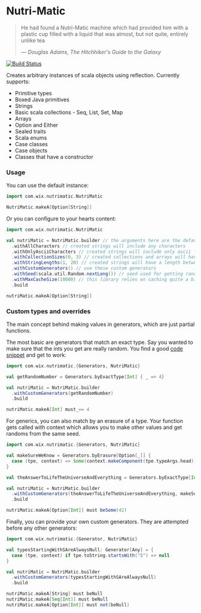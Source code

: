 # Nutri-Matic

> He had found a Nutri-Matic machine which had provided him with a plastic cup filled with a liquid that was almost, but not quite, entirely unlike tea
>
> &mdash; <cite> Douglas Adams, The Hitchhiker's Guide to the Galaxy

[![Build Status](https://travis-ci.org/wix-incubator/nutri-matic.svg?branch=master)](https://travis-ci.org/wix-incubator/nutri-matic)

Creates arbitrary instances of scala objects using reflection. Currently supports:
* Primitive types
* Boxed Java primitives
* Strings
* Basic scala collections - Seq, List, Set, Map
* Arrays
* Option and Either
* Sealed traits
* Scala enums
* Case classes
* Case objects
* Classes that have a constructor

### Usage

You can use the default instance:
```scala
import com.wix.nutrimatic.NutriMatic

NutriMatic.makeA[Option[String]]
```

Or you can configure to your hearts content: 
```scala
import com.wix.nutrimatic.NutriMatic

val nutriMatic = NutriMatic.builder // the arguments here are the default values
  .withAllCharacters // created strings will include any characters
  .withOnlyAsciiCharacters // created strings will include only ascii letters and numbers (default)
  .withCollectionSizes(0, 3) // created collections and arrays will have a size between these numbers (inclusive)
  .withStringLengths(1, 20) // created strings will have a length between these numbers (inclusive)
  .withCustomGenerators() // use these custom generators
  .withSeed(scala.util.Random.nextLong()) // seed used for getting random instances
  .withMaxCacheSize(10000) // this library relies on caching quite a bit, so if you run into memory issues, try reducing this value
  .build

nutriMatic.makeA[Option[String]]
```

### Custom types and overrides

The main concept behind making values in generators, which are just partial functions.

The most basic are generators that match an exact type. Say you wanted to make sure that the ints you get are really random. You find a good [code snippet](https://xkcd.com/221/) and get to work: 
```scala
import com.wix.nutrimatic.{Generators, NutriMatic}

val getRandomNumber = Generators.byExactType[Int] { _ => 4}

val nutriMatic = NutriMatic.builder
  .withCustomGenerators(getRandomNumber)
  .build

nutriMatic.makeA[Int] must_== 4
```

For generics, you can also match by an erasure of a type. Your function gets called with context which allows you to make other values and get randoms from the same seed.
```scala
import com.wix.nutrimatic.{Generators, NutriMatic}

val makeSureWeKnow = Generators.byErasure[Option[_]] {
  case (tpe, context) => Some(context.makeComponent(tpe.typeArgs.head))
}

val theAnswerToLifeTheUniverseAndEverything = Generators.byExactType[Int] { _ => 42 }

val nutriMatic = NutriMatic.builder
  .withCustomGenerators(theAnswerToLifeTheUniverseAndEverything, makeSureWeKnow)
  .build

nutriMatic.makeA[Option[Int]] must beSome(42)
```

Finally, you can provide your own custom generators. They are attempted before any other generators:
```scala 
import com.wix.nutrimatic.{Generator, NutriMatic}

val typesStartingWithSAreAlwaysNull: Generator[Any] = {
  case (tpe, context) if tpe.toString.startsWith("S") => null
}

val nutriMatic = NutriMatic.builder
  .withCustomGenerators(typesStartingWithSAreAlwaysNull)
  .build

nutriMatic.makeA[String] must beNull
nutriMatic.makeA[Seq[Int]] must beNull
nutriMatic.makeA[Option[Int]] must not(beNull)
```
